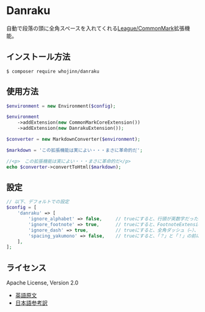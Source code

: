 # Danraku
自動で段落の頭に全角スペースを入れてくれる[League/CommonMark](https://commonmark.thephpleague.com/)拡張機能。

## インストール方法
`$ composer require whojinn/danraku`

## 使用方法
```php
$environment = new Environment($config);

$environment
    ->addExtension(new CommonMarkCoreExtension())
    ->addExtension(new DanrakuExtension());

$converter = new MarkdownConverter($environment);

$markdown = 'この拡張機能は実によい・・・まさに革命的だ';

//<p>　この拡張機能は実によい・・・まさに革命的だ</p>
echo $converter->convertToHtml($markdown);
```

## 設定
```php
// 以下、デフォルトでの設定
$config = [
    'danraku' => [
        'ignore_alphabet' => false,     // trueにすると、行頭が英数字だった場合には字下げをしなくなる
        'ignore_footnote' => true,      // trueにすると、FootnoteExtension使用時に脚注には字下げをしなくなる
        'ignore_dash' => true,          // trueにすると、全角ダッシュ（―）、ハイフンで字下げをしなくなる
        'spacing_yakumono' => false,    // trueにすると、「？」と「！」の前に全角スペースを空けるようになる「閉じ括弧の直前を除く」
    ],
];
```

## ライセンス
Apache License, Version 2.0  
- [英語原文](https://www.apache.org/licenses/LICENSE-2.0)
- [日本語参考訳](https://licenses.opensource.jp/Apache-2.0/Apache-2.0.html)